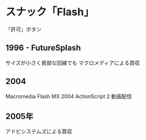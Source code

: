 # スナック「Flash」



「許可」ボタン

## 1996 - FutureSplash

サイズが小さく貧弱な回線でも
マクロメディアによる買収

## 2004

Macromedia Flash MX 2004
ActionScript 2
動画配信

## 2005年

アドビシステムズによる買収
<!--stackedit_data:
eyJoaXN0b3J5IjpbLTEzNjQyMDkxNzUsLTE5NzgwNTQyMiwxMj
c3MjU5Mjg1XX0=
-->